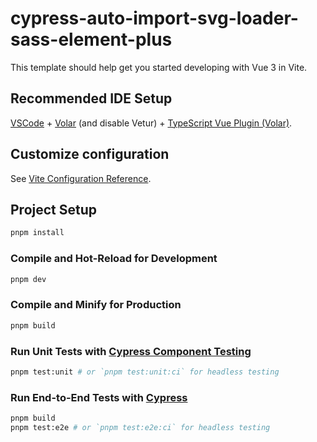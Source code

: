 # cypress-auto-import-svg-loader-sass-element-plus

This template should help get you started developing with Vue 3 in Vite.

## Recommended IDE Setup

[VSCode](https://code.visualstudio.com/) + [Volar](https://marketplace.visualstudio.com/items?itemName=johnsoncodehk.volar) (and disable Vetur) + [TypeScript Vue Plugin (Volar)](https://marketplace.visualstudio.com/items?itemName=johnsoncodehk.vscode-typescript-vue-plugin).

## Customize configuration

See [Vite Configuration Reference](https://vitejs.dev/config/).

## Project Setup

```sh
pnpm install
```

### Compile and Hot-Reload for Development

```sh
pnpm dev
```

### Compile and Minify for Production

```sh
pnpm build
```

### Run Unit Tests with [Cypress Component Testing](https://docs.cypress.io/guides/component-testing/introduction)

```sh
pnpm test:unit # or `pnpm test:unit:ci` for headless testing
```

### Run End-to-End Tests with [Cypress](https://www.cypress.io/)

```sh
pnpm build
pnpm test:e2e # or `pnpm test:e2e:ci` for headless testing
```
